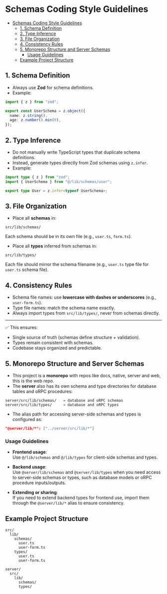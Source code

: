 # Schemas Coding Style Guidelines

<!--toc:start-->
- [Schemas Coding Style Guidelines](#schemas-coding-style-guidelines)
  - [1. Schema Definition](#1-schema-definition)
  - [2. Type Inference](#2-type-inference)
  - [3. File Organization](#3-file-organization)
  - [4. Consistency Rules](#4-consistency-rules)
  - [5. Monorepo Structure and Server Schemas](#5-monorepo-structure-and-server-schemas)
    - [Usage Guidelines](#usage-guidelines)
  - [Example Project Structure](#example-project-structure)
<!--toc:end-->

## 1. Schema Definition

- Always use **Zod** for schema definitions.  
- Example:

```ts
import { z } from "zod";

export const UserSchema = z.object({
  name: z.string(),
  age: z.number().min(0),
});
```

## 2. Type Inference

- Do not manually write TypeScript types that duplicate schema definitions.  
- Instead, generate types directly from Zod schemas using `z.infer`.  
- Example:

```ts
import type { z } from "zod";
import { UserSchema } from "@/lib/schemas/user";

export type User = z.infer<typeof UserSchema>;
```

## 3. File Organization

- Place all **schemas** in:

```
src/lib/schemas/
```

Each schema should be in its own file (e.g., `user.ts`, `form.ts`).  

- Place all **types** inferred from schemas in:

```
src/lib/types/
```

Each file should mirror the schema filename
(e.g., `user.ts` type file for `user.ts` schema file).

## 4. Consistency Rules

- Schema file names: use **lowercase with dashes or underscores** (e.g., `user-form.ts`).  
- Type file names: match the schema name exactly.  
- Always import types from `src/lib/types/`, never from schemas directly.

---

✅ This ensures:

- Single source of truth (schemas define structure + validation).  
- Types remain consistent with schemas.  
- Codebase stays organized and predictable.

## 5. Monorepo Structure and Server Schemas

- This project is a **monorepo** with repos like docs, native, server and web, this is the web repo.
- The **server** also has its own schema and type directories for database tables and oRPC procedures:

```
server/src/lib/schemas/   → database and oRPC schemas
server/src/lib/types/     → database and oRPC types
```

- The alias path for accessing server-side schemas and types is configured as:

```json
"@server/lib/*": ["../server/src/lib/*"]
```

### Usage Guidelines

- **Frontend usage**:  
  Use `@/lib/schemas` and `@/lib/types` for client-side schemas and types.  

- **Backend usage**:  
  Use `@server/lib/schemas` and `@server/lib/types` when you need access to server-side schemas or types, such as database models or oRPC procedure inputs/outputs.  

- **Extending or sharing**:  
  If you need to extend backend types for frontend use, import them through the `@server/lib/*` alias to ensure consistency.

## Example Project Structure

```
src/
  lib/
    schemas/
      user.ts
      user-form.ts
    types/
      user.ts
      user-form.ts

server/
  src/
    lib/
      schemas/
      types/
```

